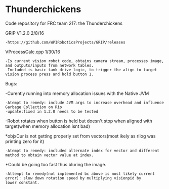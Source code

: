 # Thunderchickens
Code repository for FRC team 217: the Thunderchickens

GRIP V1.2.0   2/8/16

    -https://github.com/WPIRoboticsProjects/GRIP/releases
    
VProcessCalc.cpp 1/30/16

    -Is current vision robot code, obtains camera stream, processes image, and outputs/inputs from network tables.
    -Included is basic tank drive logic, to trigger the align to target vision process press and hold button 1.

Bugs:

-Curently running into memory allocation issues with the Native JVM

    -Atempt to remedy: include JVM args to increase overhead and influence Garbage Collection on Rio
    -update:fixed in 1.2.0 needs to be tested
    
-Robot rotates when button is held but doesn't stop when aligned with target(when memory allocation isnt bad)

 *objxCur is not getting properly set from vectors(most ikely as rilog was printing zero for it)

    -Atempt to remedy: included alternate index for vector and different method to obtain vector value at index.

  *Could be going too fast thus bluring the image.

    -Attempt to remedy(not implemented bc above is most likely current error): slow down rotation speed by multiplying visionpid by         lower constant.
 
    
  
  
